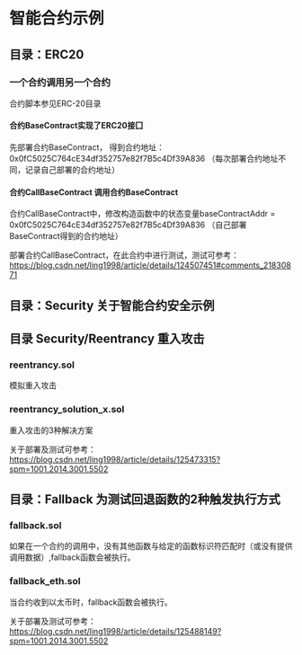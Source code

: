 # 智能合约示例

## 目录：ERC20 
### 一个合约调用另一个合约
合约脚本参见ERC-20目录

#### 合约BaseContract实现了ERC20接囗

先部署合约BaseContract， 得到合约地址：0x0fC5025C764cE34df352757e82f7B5c4Df39A836 （每次部署合约地址不同，记录自己部署的合约地址）

#### 合约CallBaseContract 调用合约BaseContract
合约CallBaseContract中，修改构造函数中的状态变量baseContractAddr = 0x0fC5025C764cE34df352757e82f7B5c4Df39A836 （自己部署BaseContract得到的合约地址） 

部署合约CallBaseContract，在此合约中进行测试，测试可参考：https://blog.csdn.net/ling1998/article/details/124507451#comments_21830871


## 目录：Security 关于智能合约安全示例
## 目录 Security/Reentrancy 重入攻击
### reentrancy.sol 
模拟重入攻击
### reentrancy_solution_x.sol 
重入攻击的3种解决方案

关于部署及测试可参考：https://blog.csdn.net/ling1998/article/details/125473315?spm=1001.2014.3001.5502

## 目录：Fallback 为测试回退函数的2种触发执行方式
### fallback.sol 
如果在一个合约的调用中，没有其他函数与给定的函数标识符匹配时（或没有提供调用数据）,fallback函数会被执行。
### fallback_eth.sol
当合约收到以太币时，fallback函数会被执行。

关于部署及测试可参考：https://blog.csdn.net/ling1998/article/details/125488149?spm=1001.2014.3001.5502
